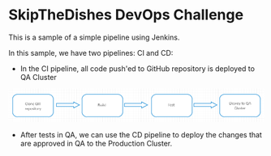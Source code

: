 # SkipTheDishes DevOps Challenge


This is a sample of a simple pipeline using Jenkins.

In this sample, we have two pipelines: CI and CD:

*  In the CI pipeline, all code push'ed to GitHub repository is deployed to QA Cluster

![alt text](https://github.com/MarcioRAGarcia/skipchallenge/blob/master/CI_pipeline.png "CI pipeline")

  
*  After tests in QA, we can use the CD pipeline to deploy the changes that are approved in QA to the Production Cluster.

